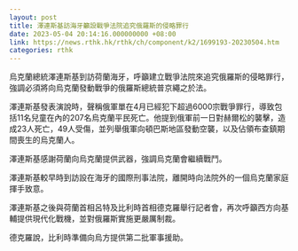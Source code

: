 ```yaml
---
layout: post
title: 澤連斯基訪海牙籲設戰爭法院追究俄羅斯的侵略罪行
date: 2023-05-04 20:14:16.000000000 +08:00
link: https://news.rthk.hk/rthk/ch/component/k2/1699193-20230504.htm
categories: rthk
---
```


烏克蘭總統澤連斯基到訪荷蘭海牙，呼籲建立戰爭法院來追究俄羅斯的侵略罪行，強調必須將向烏克蘭發動戰爭的俄羅斯總統普京繩之於法。

澤連斯基發表演說時，聲稱俄軍單在4月已經犯下超過6000宗戰爭罪行，導致包括11名兒童在內的207名烏克蘭平民死亡。他提到俄軍前一日對赫爾松的襲擊，造成23人死亡，49人受傷，並列舉俄軍向頓巴斯地區發動空襲，以及佔領布查鎮期間喪生的烏克蘭人。

澤連斯基感謝荷蘭向烏克蘭提供武器，強調烏克蘭會繼續戰鬥。

澤連斯基較早時到訪設在海牙的國際刑事法院，離開時向法院外的一個烏克蘭家庭揮手致意。

澤連斯基之後與荷蘭首相呂特及比利時首相德克羅舉行記者會，再次呼籲西方向基輔提供現代化戰機，並對俄羅斯實施更嚴厲制裁。

德克羅說，比利時準備向烏方提供第二批軍事援助。
